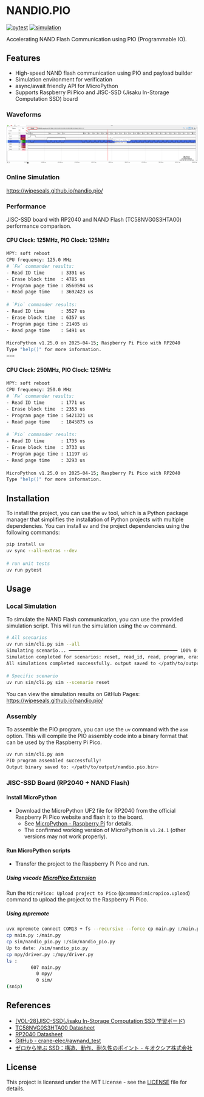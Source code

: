 # NANDIO.PIO

[![pytest](https://github.com/wipeseals/nandio.pio/actions/workflows/test.yml/badge.svg)](https://github.com/wipeseals/nandio.pio/actions/workflows/test.yml)
[![simulation](https://github.com/wipeseals/nandio.pio/actions/workflows/simulation.yml/badge.svg)](https://github.com/wipeseals/nandio.pio/actions/workflows/simulation.yml)

Accelerating NAND Flash Communication using PIO (Programmable IO).

## Features

- High-speed NAND flash communication using PIO and payload builder
- Simulation environment for verification
- async/await friendly API for MicroPython
- Supports Raspberry Pi Pico and JISC-SSD (Jisaku In-Storage Computation SSD) board

### Waveforms

![Logic Analyzer Waveforms](/misc/PioNandCommander-ProgramPage-Core125MHz-Pio125MHz.png)

### Online Simulation

<https://wipeseals.github.io/nandio.pio/>

### Performance

JISC-SSD board with RP2040 and NAND Flash (TC58NVG0S3HTA00) performance comparison.

#### CPU Clock: 125MHz, PIO Clock: 125MHz

```bash
MPY: soft reboot
CPU frequency: 125.0 MHz
# `Fw` commander results:
- Read ID time      : 3391 us
- Erase block time  : 4785 us
- Program page time : 8560594 us
- Read page time    : 3692423 us

# `Pio` commander results:
- Read ID time      : 3527 us
- Erase block time  : 6357 us
- Program page time : 21405 us
- Read page time    : 5491 us

MicroPython v1.25.0 on 2025-04-15; Raspberry Pi Pico with RP2040
Type "help()" for more information.
>>>
```

#### CPU Clock: 250MHz, PIO Clock: 125MHz

```bash
MPY: soft reboot
CPU frequency: 250.0 MHz
# `Fw` commander results:
- Read ID time      : 1771 us
- Erase block time  : 2353 us
- Program page time : 5421321 us
- Read page time    : 1845875 us

# `Pio` commander results:
- Read ID time      : 1735 us
- Erase block time  : 3733 us
- Program page time : 11197 us
- Read page time    : 3293 us

MicroPython v1.25.0 on 2025-04-15; Raspberry Pi Pico with RP2040
Type "help()" for more information.
```

## Installation

To install the project, you can use the `uv` tool, which is a Python package manager that simplifies the installation of Python projects with multiple dependencies.
You can install `uv` and the project dependencies using the following commands:

```bash
pip install uv
uv sync --all-extras --dev

# run unit tests
uv run pytest
```

## Usage

### Local Simulation

To simulate the NAND Flash communication, you can use the provided simulation script. This will run the simulation using the `uv` command.

```bash
# All scenarios
uv run sim/cli.py sim --all
Simulating scenario... ━━━━━━━━━━━━━━━━━━━━━━━━━━━━━━━━━━━━━━━━ 100% 0:00:00
Simulation completed for scenarios: reset, read_id, read, program, erase, status_read
All simulations completed successfully. output saved to </path/to/output>

# Specific scenario
uv run sim/cli.py sim --scenario reset
```

You can view the simulation results on GitHub Pages:  
<https://wipeseals.github.io/nandio.pio/>

### Assembly

To assemble the PIO program, you can use the `uv` command with the `asm` option. This will compile the PIO assembly code into a binary format that can be used by the Raspberry Pi Pico.

```bash
uv run sim/cli.py asm
PIO program assembled successfully!
Output binary saved to: </path/to/output/nandio.pio.bin>
```

### JISC-SSD Board (RP2040 + NAND Flash)

#### Install MicroPython

- Download the MicroPython UF2 file for RP2040 from the official Raspberry Pi Pico website and flash it to the board.
  - See [MicroPython - Raspberry Pi](https://www.raspberrypi.com/documentation/microcontrollers/micropython.html) for details.
  - The confirmed working version of MicroPython is `v1.24.1` (other versions may not work properly).

#### Run MicroPython scripts

- Transfer the project to the Raspberry Pi Pico and run.

##### Using vscode [MicroPico Extension](https://marketplace.visualstudio.com/items?itemName=paulober.pico-w-go)

Run the `MicroPico: Upload project to Pico` (`@command:micropico.upload`) command to upload the project to the Raspberry Pi Pico.

##### Using mpremote

```bash
uvx mpremote connect COM13 + fs --recursive --force cp main.py :/main.py + cp  nandio.py :/nandio.py + cp  sim/nandio_pio.py :/sim/nandio_pio.py  + cp  mpy/driver.py :/mpy/driver.py + fs ls + soft-reset + run main.py + repl
cp main.py :/main.py
cp sim/nandio_pio.py :/sim/nandio_pio.py
Up to date: /sim/nandio_pio.py
cp mpy/driver.py :/mpy/driver.py
ls :
         607 main.py
           0 mpy/
           0 sim/
(snip)
```

## References

- [[VOL-28]JISC-SSD(Jisaku In-Storage Computation SSD 学習ボード)](https://crane-elec.co.jp/products/vol-28/)
- [TC58NVG0S3HTA00 Datasheet](https://www.kioxia.com/content/dam/kioxia/newidr/productinfo/datasheet/201910/DST_TC58NVG0S3HTA00-TDE_EN_31435.pdf)
- [RP2040 Datasheet](https://datasheets.raspberrypi.com/rp2040/rp2040-datasheet.pdf)
- [GitHub - crane-elec/rawnand_test](https://github.com/crane-elec/rawnand_test)
- [ゼロから学ぶ SSD：構造、動作、耐久性のポイント - キオクシア株式会社](https://www.kioxia.com/content/dam/kioxia/ja-jp/business/ssd/asset/SNIA-seminar-202502.pdf)

## License

This project is licensed under the MIT License - see the [LICENSE](LICENSE) file for details.
